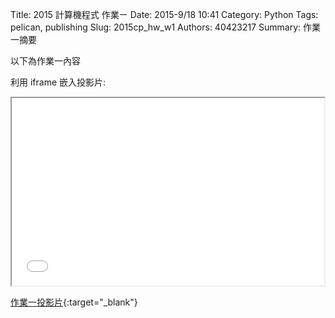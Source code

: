 Title: 2015 計算機程式 作業ㄧ
Date: 2015-9/18 10:41
Category: Python
Tags: pelican, publishing
Slug: 2015cp_hw_w1
Authors: 40423217
Summary: 作業一摘要

以下為作業一內容

利用 iframe 嵌入投影片:

<iframe src="40423217_cp_w1_p.html" width="500" height="300"></iframe>

[作業一投影片](40423217_cp_w1_p.html){:target="_blank"}